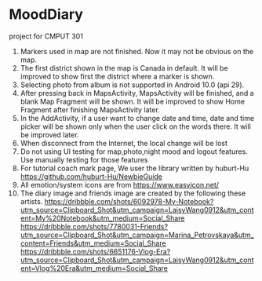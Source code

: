 # MoodDiary
project for CMPUT 301
1. Markers used in map are not finished. Now it may not be obvious on the map.
2. The first district shown in the map is Canada in default. It will be improved to show first the district where a marker is shown.
3. Selecting photo from album is not supported in Android 10.0 (api 29).
4. After pressing back in MapsActivity, MapsActivity will be finished, and a blank Map Fragment will be shown. It will be improved to show Home Fragment after finishing MapsActivity later.
5. In the AddActivity, if a user want to change date and time, date and time picker will be shown only when the user click on the words there. It will be improved later.
6. When disconnect from the Internet, the local change will be lost
7. Do not using UI testing for map,photo,night mood and logout features. Use manually testing for those features
8. For tutorial coach mark page, We user the library written by huburt-Hu https://github.com/huburt-Hu/NewbieGuide
9. All emotion/system icons are from https://www.easyicon.net/
10. The diary image and friends image are created by the following these artists. 
   https://dribbble.com/shots/6092978-My-Notebook?utm_source=Clipboard_Shot&utm_campaign=LaisyWang0912&utm_content=My%20Notebook&utm_medium=Social_Share
   https://dribbble.com/shots/7780031-Friends?utm_source=Clipboard_Shot&utm_campaign=Marina_Petrovskaya&utm_content=Friends&utm_medium=Social_Share
   https://dribbble.com/shots/6651176-Vlog-Era?utm_source=Clipboard_Shot&utm_campaign=LaisyWang0912&utm_content=Vlog%20Era&utm_medium=Social_Share
